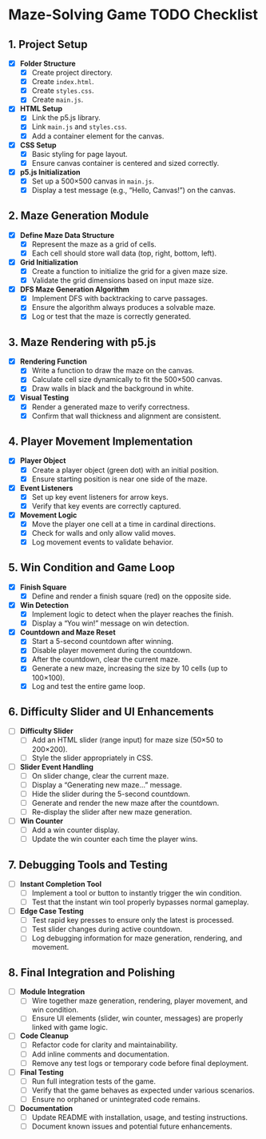 # Maze-Solving Game TODO Checklist

## 1. Project Setup
- [x] **Folder Structure**
  - [x] Create project directory.
  - [x] Create `index.html`.
  - [x] Create `styles.css`.
  - [x] Create `main.js`.

- [x] **HTML Setup**
  - [x] Link the p5.js library.
  - [x] Link `main.js` and `styles.css`.
  - [x] Add a container element for the canvas.

- [x] **CSS Setup**
  - [x] Basic styling for page layout.
  - [x] Ensure canvas container is centered and sized correctly.

- [x] **p5.js Initialization**
  - [x] Set up a 500×500 canvas in `main.js`.
  - [x] Display a test message (e.g., “Hello, Canvas!”) on the canvas.

## 2. Maze Generation Module
- [x] **Define Maze Data Structure**
  - [x] Represent the maze as a grid of cells.
  - [x] Each cell should store wall data (top, right, bottom, left).

- [x] **Grid Initialization**
  - [x] Create a function to initialize the grid for a given maze size.
  - [x] Validate the grid dimensions based on input maze size.

- [x] **DFS Maze Generation Algorithm**
  - [x] Implement DFS with backtracking to carve passages.
  - [x] Ensure the algorithm always produces a solvable maze.
  - [x] Log or test that the maze is correctly generated.

## 3. Maze Rendering with p5.js
- [x] **Rendering Function**
  - [x] Write a function to draw the maze on the canvas.
  - [x] Calculate cell size dynamically to fit the 500×500 canvas.
  - [x] Draw walls in black and the background in white.

- [x] **Visual Testing**
  - [x] Render a generated maze to verify correctness.
  - [x] Confirm that wall thickness and alignment are consistent.

## 4. Player Movement Implementation
- [x] **Player Object**
  - [x] Create a player object (green dot) with an initial position.
  - [x] Ensure starting position is near one side of the maze.

- [x] **Event Listeners**
  - [x] Set up key event listeners for arrow keys.
  - [x] Verify that key events are correctly captured.

- [x] **Movement Logic**
  - [x] Move the player one cell at a time in cardinal directions.
  - [x] Check for walls and only allow valid moves.
  - [x] Log movement events to validate behavior.

## 5. Win Condition and Game Loop
- [x] **Finish Square**
  - [x] Define and render a finish square (red) on the opposite side.
  
- [x] **Win Detection**
  - [x] Implement logic to detect when the player reaches the finish.
  - [x] Display a “You win!” message on win detection.

- [x] **Countdown and Maze Reset**
  - [x] Start a 5-second countdown after winning.
  - [x] Disable player movement during the countdown.
  - [x] After the countdown, clear the current maze.
  - [x] Generate a new maze, increasing the size by 10 cells (up to 100×100).
  - [x] Log and test the entire game loop.

## 6. Difficulty Slider and UI Enhancements
- [ ] **Difficulty Slider**
  - [ ] Add an HTML slider (range input) for maze size (50×50 to 200×200).
  - [ ] Style the slider appropriately in CSS.

- [ ] **Slider Event Handling**
  - [ ] On slider change, clear the current maze.
  - [ ] Display a “Generating new maze…” message.
  - [ ] Hide the slider during the 5-second countdown.
  - [ ] Generate and render the new maze after the countdown.
  - [ ] Re-display the slider after new maze generation.

- [ ] **Win Counter**
  - [ ] Add a win counter display.
  - [ ] Update the win counter each time the player wins.

## 7. Debugging Tools and Testing
- [ ] **Instant Completion Tool**
  - [ ] Implement a tool or button to instantly trigger the win condition.
  - [ ] Test that the instant win tool properly bypasses normal gameplay.

- [ ] **Edge Case Testing**
  - [ ] Test rapid key presses to ensure only the latest is processed.
  - [ ] Test slider changes during active countdown.
  - [ ] Log debugging information for maze generation, rendering, and movement.

## 8. Final Integration and Polishing
- [ ] **Module Integration**
  - [ ] Wire together maze generation, rendering, player movement, and win condition.
  - [ ] Ensure UI elements (slider, win counter, messages) are properly linked with game logic.

- [ ] **Code Cleanup**
  - [ ] Refactor code for clarity and maintainability.
  - [ ] Add inline comments and documentation.
  - [ ] Remove any test logs or temporary code before final deployment.

- [ ] **Final Testing**
  - [ ] Run full integration tests of the game.
  - [ ] Verify that the game behaves as expected under various scenarios.
  - [ ] Ensure no orphaned or unintegrated code remains.

- [ ] **Documentation**
  - [ ] Update README with installation, usage, and testing instructions.
  - [ ] Document known issues and potential future enhancements.
